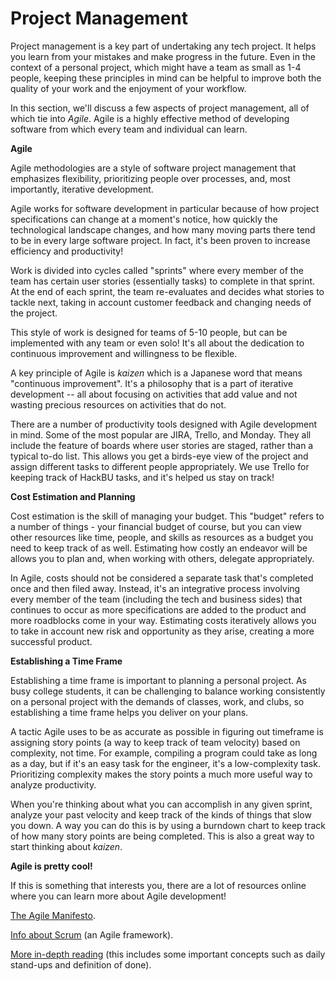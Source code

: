 # Project Management

Project management is a key part of undertaking any tech project. It helps you learn from your mistakes and make progress in the future. Even in the context of a personal project, which might have a team as small as 1-4 people, keeping these principles in mind can be helpful to improve both the quality of your work and the enjoyment of your workflow.

In this section, we'll discuss a few aspects of project management, all of which tie into *Agile*. Agile is a highly effective method of developing software from which every team and individual can learn.

**Agile**

Agile methodologies are a style of software project management that emphasizes flexibility, prioritizing people over processes, and, most importantly, iterative development.

Agile works for software development in particular because of how project specifications can change at a moment's notice, how quickly the technological landscape changes, and how many moving parts there tend to be in every large software project. In fact, it's been proven to increase efficiency and productivity!

Work is divided into cycles called "sprints" where every member of the team has certain user stories (essentially tasks) to complete in that sprint. At the end of each sprint, the team re-evaluates and decides what stories to tackle next, taking in account customer feedback and changing needs of the project.

This style of work is designed for teams of 5-10 people, but can be implemented with any team or even solo! It's all about the dedication to continuous improvement and willingness to be flexible.

A key principle of Agile is *kaizen* which is a Japanese word that means "continuous improvement". It's a philosophy that is a part of iterative development -- all about focusing on activities that add value and not wasting precious resources on activities that do not.

There are a number of productivity tools designed with Agile development in mind. Some of the most popular are JIRA, Trello, and Monday. They all include the feature of boards where user stories are staged, rather than a typical to-do list. This allows you get a birds-eye view of the project and assign different tasks to different people appropriately. We use Trello for keeping track of HackBU tasks, and it's helped us stay on track!

**Cost Estimation and Planning**

Cost estimation is the skill of managing your budget. This "budget" refers to a number of things - your financial budget of course, but you can view other resources like time, people, and skills as resources as a budget you need to keep track of as well. Estimating how costly an endeavor will be allows you to plan and, when working with others, delegate appropriately.

In Agile, costs should not be considered a separate task that's completed once and then filed away. Instead, it's an integrative process involving every member of the team (including the tech and business sides) that continues to occur as more specifications are added to the product and more roadblocks come in your way. Estimating costs iteratively allows you to take in account new risk and opportunity as they arise, creating a more successful product. 

**Establishing a Time Frame**

Establishing a time frame is important to planning a personal project. As busy college students, it can be challenging to balance working consistently on a personal project with the demands of classes, work, and clubs, so establishing a time frame helps you deliver on your plans.

A tactic Agile uses to be as accurate as possible in figuring out timeframe is assigning story points (a way to keep track of team velocity) based on complexity, not time. For example, compiling a program could take as long as a day, but if it's an easy task for the engineer, it's a low-complexity task. Prioritizing complexity makes the story points a much more useful way to analyze productivity.

When you're thinking about what you can accomplish in any given sprint, analyze your past velocity and keep track of the kinds of things that slow you down. A way you can do this is by using a burndown chart to keep track of how many story points are being completed. This is also a great way to start thinking about *kaizen*.

**Agile is pretty cool!**

If this is something that interests you, there are a lot of resources online where you can learn more about Agile development!

[The Agile Manifesto](https://agilemanifesto.org/principles.html).

[Info about Scrum](https://blog.trello.com/beginners-guide-scrum-and-agile-project-management) (an Agile framework).

[More in-depth reading](https://www.tutorialspoint.com/agile/index.htm) (this includes some important concepts such as daily stand-ups and definition of done).
